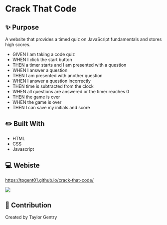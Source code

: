# Crack That Code

## ✨ Purpose
A website that provides a timed quiz on JavaScript fundamentals and stores high scores. 

* GIVEN I am taking a code quiz
* WHEN I click the start button
* THEN a timer starts and I am presented with a question
* WHEN I answer a question
* THEN I am presented with another question
* WHEN I answer a question incorrectly
* THEN time is subtracted from the clock
* WHEN all questions are answered or the timer reaches 0
* THEN the game is over
* WHEN the game is over
* THEN I can save my initials and score

## ✏️ Built With
* HTML
* CSS
* Javascript

## 💻 Webiste
https://tpgent01.github.io/crack-that-code/

![](website.gif)

## 📌 Contribution
Created by Taylor Gentry
